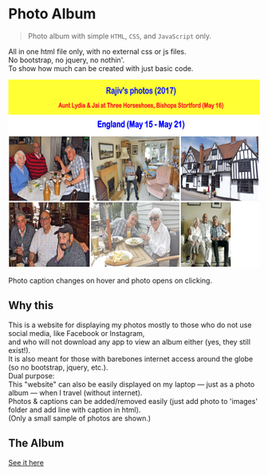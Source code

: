 # Photo Album

> Photo album with simple `HTML`, `CSS`, and `JavaScript` only.

All in one html file only, with no external css or js files.<br>
No bootstrap, no jquery, no nothin'.<br>
To show how much can be created with just basic code.

<p align="center">
  <img src="/images/album_screenshot.png" alt="Photo album screenshot"
       width="654" height="377">
</p>

Photo caption changes on hover and photo opens on clicking.

## Why this

This is a website for displaying my photos mostly to those who do not use social media, like Facebook or Instagram,<br>
and who will not download any app to view an album either (yes, they still exist!). <br>
It is also meant for those with barebones internet access around the globe (so no bootstrap, jquery, etc.).<br>
Dual purpose:<br>
This "website" can also be easily displayed on my laptop &mdash; just as a photo album &mdash; when I travel (without internet).<br>
Photos & captions can be added/removed easily (just add photo to 'images' folder and add line with caption in html).<br>
(Only a small sample of photos are shown.)

## The Album

[See it here](http://htmlpreview.github.io/?https://github.com/rajiv-shankar/Photo-Album/blob/master/index.html)